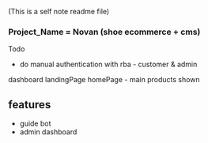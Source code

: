(This is a self note readme file)
### Project_Name = Novan (shoe ecommerce + cms)

Todo
- do manual authentication with rba - customer & admin


dashboard
landingPage
homePage - main products shown


## features 
- guide bot
- admin dashboard
